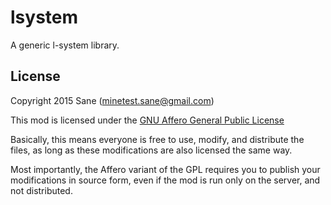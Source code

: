 # lsystem
A generic l-system library.

## License
Copyright 2015 Sane (minetest.sane@gmail.com)

This mod is licensed under the [GNU Affero General Public License](http://www.gnu.org/licenses/agpl-3.0.html)

Basically, this means everyone is free to use, modify, and distribute the files, as long as these modifications are also licensed the same way.

Most importantly, the Affero variant of the GPL requires you to publish your modifications in source form, even if the mod is run only on the server, and not distributed.
